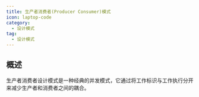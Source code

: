 ```yaml
---
title: 生产者消费者(Producer Consumer)模式
icon: laptop-code
category:
  - 设计模式
tag:
  - 设计模式
---
```


## 概述

生产者消费者设计模式是一种经典的并发模式，它通过将工作标识与工作执行分开来减少生产者和消费者之间的耦合。